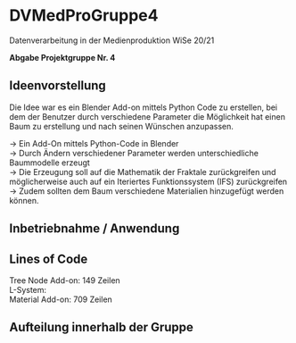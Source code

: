 # DVMedProGruppe4

Datenverarbeitung in der Medienproduktion WiSe 20/21  

**Abgabe Projektgruppe Nr. 4**

## Ideenvorstellung
Die Idee war es ein Blender Add-on mittels Python Code zu erstellen, bei dem der Benutzer durch verschiedene Parameter die Möglichkeit hat einen Baum zu erstellung und nach seinen Wünschen anzupassen.

→ Ein Add-On mittels Python-Code in Blender   
→ Durch Ändern verschiedener Parameter werden unterschiedliche Baummodelle erzeugt   
→ Die Erzeugung soll auf die Mathematik der Fraktale zurückgreifen und möglicherweise auch auf ein Iteriertes Funktionssystem (IFS) zurückgreifen  
→ Zudem sollten dem Baum verschiedene Materialien hinzugefügt werden können.  

## Inbetriebnahme / Anwendung

## Lines of Code

Tree Node Add-on: 149 Zeilen  
L-System:  
Material Add-on: 709 Zeilen  

## Aufteilung innerhalb der Gruppe

